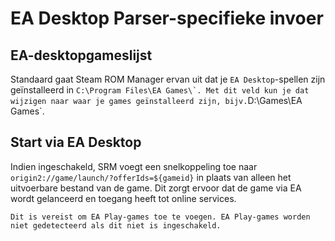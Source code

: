 # EA Desktop Parser-specifieke invoer

## EA-desktopgameslijst
Standaard gaat Steam ROM Manager ervan uit dat je `EA Desktop`-spellen zijn geïnstalleerd in ``C:\Program Files\EA Games\`. Met dit veld kun je dat wijzigen naar waar je games geïnstalleerd zijn, bijv.``D:\Games\EA Games`.

## Start via EA Desktop
Indien ingeschakeld, SRM voegt een snelkoppeling toe naar `origin2://game/launch/?offerIds=${gameid}` in plaats van alleen het uitvoerbare bestand van de game. Dit zorgt ervoor dat de game via EA wordt gelanceerd en toegang heeft tot online services.

`Dit is vereist om EA Play-games toe te voegen. EA Play-games worden niet gedetecteerd als dit niet is ingeschakeld.`
